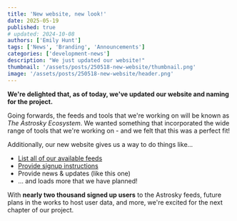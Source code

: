 ```yaml
---
title: 'New website, new look!'
date: 2025-05-19
published: true
# updated: 2024-10-08
authors: ['Emily Hunt']
tags: ['News', 'Branding', 'Announcements']
categories: ['development-news']
description: "We just updated our website!"
thumbnail: '/assets/posts/250518-new-website/thumbnail.png'
image: '/assets/posts/250518-new-website/header.png'
---
```


**We're delighted that, as of today, we've updated our website and naming for the project.**

Going forwards, the feeds and tools that we're working on will be known as *The Astrosky Ecosystem*. We wanted something that incorporated the wide range of tools that we're working on - and we felt that this was a perfect fit!

Additionally, our new website gives us a way to do things like...

* [List all of our available feeds](/feeds)
* [Provide signup instructions](/about/signup)
* Provide news & updates (like this one)
* ... and loads more that we have planned!

With **nearly two thousand signed up users** to the Astrosky feeds, future plans in the works to host user data, and more, we're excited for the next chapter of our project.
